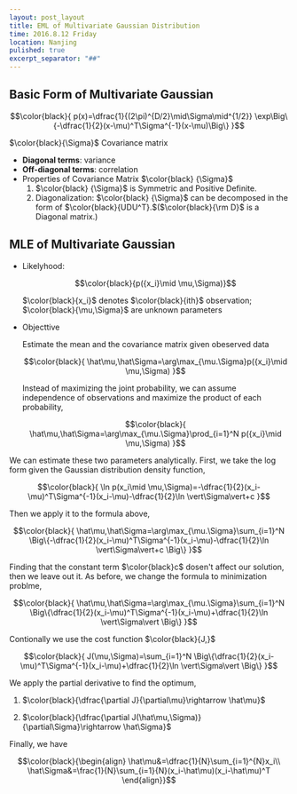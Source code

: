 ```yaml
---
layout: post_layout
title: EML of Multivariate Gaussian Distribution
time: 2016.8.12 Friday
location: Nanjing
pulished: true
excerpt_separator: "##"
---
```



## Basic Form of Multivariate Gaussian

$$\color{black}{
p(x)=\dfrac{1}{(2\pi)^{D/2}\mid\Sigma\mid^{1/2}}
\exp\Big\{-\dfrac{1}{2}(x-\mu)^T\Sigma^{-1}(x-\mu)\Big\}
}$$

$\color{black}{\Sigma}$ Covariance matrix 

* **Diagonal terms**: variance
* **Off-diagonal terms**: correlation
* Properties of Covariance Matrix $\color{black} {\Sigma}$
   1. $\color{black} {\Sigma}$ is Symmetric and Positive Definite.
   2. Diagonalization: $\color{black} {\Sigma}$ can be decomposed in the form of $\color{black}{UDU^T}.$($\color{black}{\rm D}$ is a Diagonal matrix.)   


## MLE of Multivariate Gaussian
 
* Likelyhood:

  $$\color{black}{p({x_i}\mid \mu,\Sigma)}$$
  
  $\color{black}{x_i}$ denotes $\color{black}{ith}$ observation; $\color{black}{\mu,\Sigma}$ are unknown parameters
  
* Objecttive
  
  Estimate the mean and the covariance matrix given obeserved data
  
  $$\color{black}{
  \hat\mu,\hat\Sigma=\arg\max_{\mu.\Sigma}p({x_i}\mid \mu,\Sigma)
  }$$
  
  Instead of maximizing the joint probability, we can assume independence of observations and maximize the product of each probability,
  
  $$\color{black}{
  \hat\mu,\hat\Sigma=\arg\max_{\mu.\Sigma}\prod_{i=1}^N p({x_i}\mid \mu,\Sigma)
  }$$

We can estimate these two parameters analytically. First, we take the log form given the Gaussian distribution density function,

$$\color{black}{
\ln p(x_i\mid \mu,\Sigma)=-\dfrac{1}{2}(x_i-\mu)^T\Sigma^{-1}(x_i-\mu)-\dfrac{1}{2}\ln \vert\Sigma\vert+c
}$$

Then we apply it to the formula above,

$$\color{black}{
  \hat\mu,\hat\Sigma=\arg\max_{\mu.\Sigma}\sum_{i=1}^N \Big\{-\dfrac{1}{2}(x_i-\mu)^T\Sigma^{-1}(x_i-\mu)-\dfrac{1}{2}\ln \vert\Sigma\vert+c \Big\}
  }$$

Finding that the constant term $\color{black}c$ dosen't affect our solution, then we leave out it. As before, we change the formula to minimization problme,

$$\color{black}{
  \hat\mu,\hat\Sigma=\arg\max_{\mu.\Sigma}\sum_{i=1}^N \Big\{\dfrac{1}{2}(x_i-\mu)^T\Sigma^{-1}(x_i-\mu)+\dfrac{1}{2}\ln \vert\Sigma\vert \Big\}
  }$$ 

Contionally we use the cost function $\color{black}{J,}$

$$\color{black}{
J(\mu,\Sigma)=\sum_{i=1}^N \Big\{\dfrac{1}{2}(x_i-\mu)^T\Sigma^{-1}(x_i-\mu)+\dfrac{1}{2}\ln \vert\Sigma\vert \Big\}
}$$

We apply the partial derivative to find the optimum,

1. $\color{black}{\dfrac{\partial J}{\partial\mu}\rightarrow \hat\mu}$

2. $\color{black}{\dfrac{\partial J(\hat\mu,\Sigma)}{\partial\Sigma}\rightarrow \hat\Sigma}$

Finally, we have

$$\color{black}{\begin{align}
\hat\mu&=\dfrac{1}{N}\sum_{i=1}^{N}x_i\\
\hat\Sigma&=\frac{1}{N}\sum_{i=1}{N}(x_i-\hat\mu)(x_i-\hat\mu)^T
\end{align}}$$
































